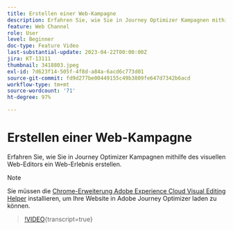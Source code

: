 ```yaml
---
title: Erstellen einer Web-Kampagne
description: Erfahren Sie, wie Sie in Journey Optimizer Kampagnen mithilfe des visuellen Web-Editors ein Web-Erlebnis erstellen.
feature: Web Channel
role: User
level: Beginner
doc-type: Feature Video
last-substantial-update: 2023-04-22T00:00:00Z
jira: KT-13111
thumbnail: 3418803.jpeg
exl-id: 7d623f14-505f-4f8d-a84a-6acd6c773d01
source-git-commit: fd9d277be00449155c49b3809fe647d7342b6acd
workflow-type: tm+mt
source-wordcount: '71'
ht-degree: 97%

---
```


# Erstellen einer Web-Kampagne

Erfahren Sie, wie Sie in Journey Optimizer Kampagnen mithilfe des visuellen Web-Editors ein Web-Erlebnis erstellen.

>[!NOTE]
> Sie müssen die [Chrome-Erweiterung Adobe Experience Cloud Visual Editing Helper](https://chrome.google.com/webstore/detail/adobe-experience-cloud-vi/kgmjjkfjacffaebgpkpcllakjifppnca) installieren, um Ihre Website in Adobe Journey Optimizer laden zu können.

>[!VIDEO](https://video.tv.adobe.com/v/3418803/?quality=12&learn=on){transcript=true}
